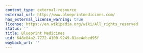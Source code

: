 ```yaml
---
content_type: external-resource
external_url: http://www.blueprintmedicines.com/
has_external_license_warning: true
license: https://en.wikipedia.org/wiki/All_rights_reserved
status: ''
title: Blueprint Medicines
uid: 648e84a2-7772-4100-9249-81ae4ebed95f
wayback_url: ''
---
```

